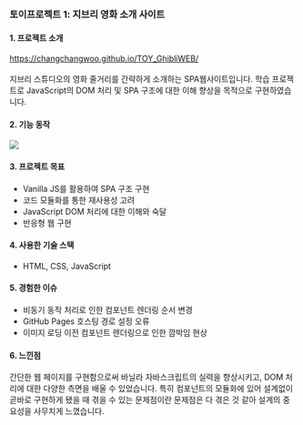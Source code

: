 ### 토이프로젝트 1: 지브리 영화 소개 사이트

#### 1. 프로젝트 소개

https://changchangwoo.github.io/TOY_GhibliWEB/ 
<br><br>지브리 스튜디오의 영화 줄거리를 간략하게 소개하는 SPA웹사이트입니다. 학습 프로젝트로 JavaScript의 DOM 처리 및 SPA 구조에 대한 이해 향상을 목적으로 구현하였습니다. 

#### 2. 기능 동작
<img src="https://github.com/changchangwoo/TOY_GhibliWEB/assets/50562562/225d6b07-0cea-4a26-b922-42c9ab9b1dde">

#### 3. 프로젝트 목표

- Vanilla JS를 활용하여 SPA 구조 구현
- 코드 모듈화를 통한 재사용성 고려
- JavaScript DOM 처리에 대한 이해와 숙달
- 반응형 웹 구현

#### 4. 사용한 기술 스택

- HTML, CSS, JavaScript

#### 5. 경험한 이슈

- 비동기 동작 처리로 인한 컴포넌트 렌더링 순서 변경
- GitHub Pages 호스팅 경로 설정 오류
- 이미지 로딩 이전 컴포넌트 렌더링으로 인한 깜박임 현상

#### 6. 느낀점

간단한 웹 페이지를 구현함으로써 바닐라 자바스크립트의 실력을 향상시키고, DOM 처리에 대한 다양한 측면을 배울 수 있었습니다. 특히 컴포넌트의 모듈화에 있어 설계없이 곧바로 구현하게 됐을 때 겪을 수 있는 문제점이란 문제점은 다 겪은 것 같아 설계의 중요성을 사무치게 느꼈습니다.
